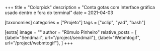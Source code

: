 +++
title = "Colorpick"
description = "Conta gotas com Interface gráfica usado dentro e fora do terminal"
date = 2021-04-03

[taxonomies]
categories = ["Projeto"]
tags = ["xclip", "yad", "bash"]

[extra]
image = ""
author = "Rômulo Pinheiro"
relative_posts = [
		{label="Sendmail", url="/project/sendmail"},
		{label="Webmtogif", url="/project/webmtogif"},
]
+++


